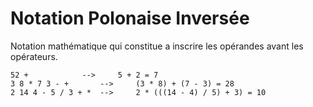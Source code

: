 # Notation Polonaise Inversée
Notation mathématique qui constitue a inscrire les opérandes avant les opérateurs.

```
52 +			-->		5 + 2 = 7
3 8 * 7 3 - +		-->		(3 * 8) + (7 - 3) = 28
2 14 4 - 5 / 3 + *	-->		2 * (((14 - 4) / 5) + 3) = 10
```
